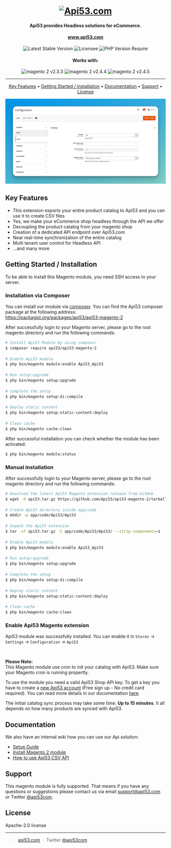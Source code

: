 
<h1 align="center">
  <br>
  <a href="https://www.api53.com"><img src="https://www.api53.com/static/images/logo-all-long-400-100-color.png" alt="Api53.com" width="400"></a>
</h1>


<h4 align="center">Api53 provides Headless solutions for eCommerce.</h4>

<h4 align="center"><a target="_blank" href="https://www.api53.com">www.api53.com</a></h4>

<p align="center">
<img src="http://poser.pugx.org/api53/api53-magento-2/v" alt="Latest Stable Version">
<img src="http://poser.pugx.org/api53/api53-magento-2/license" alt="Licensee">
<img src="http://poser.pugx.org/api53/api53-magento-2/require/php" alt="PHP Version Require">
</p>

<h4 align="center">Works with:</h4>

<p align="center">
<img src="https://shields.io/badge/Magento%202-2.3.3-f46f25?logo=magento&style=flat-square" alt="magento 2 v2.3.3">
<img src="https://shields.io/badge/Magento%202-2.4.4-f46f25?logo=magento&style=flat-square" alt="magento 2 v2.4.4">
<img src="https://shields.io/badge/Magento%202-2.4.5-f46f25?logo=magento&style=flat-square" alt="magento 2 v2.4.5">
</p>

<hr>

<p align="center">
  <a href="#key-features">Key Features</a> •
  <a href="#getting-started">Getting Started / Installation</a> •
  <a href="#documentation">Documentation</a> •
  <a href="#support">Support</a> •
  <a href="#license">License</a>
</p>

![screenshot](https://github.com/Api53/api53-magento-2/blob/main/assets/api53-configuration-magento-admin.jpg)

## Key Features

* This extension exports your entire product catalog to Api53 and you can use it to create CSV files
* Yes, we make your eCommerce shop headless through the API we offer
* Decoupling the product catalog from your magento shop
* Creation of a dedicated API endpoint over Api53.com
* Near real-time synchronization of the entire catalog
* Multi tenant user control for Headless API
* ...and many more

## Getting Started / Installation

To be able to install this Magento module, you need SSH access to your server. <br>

### Installation via Composer

You can install our module via [composer](https://getcomposer.org/). You can find the Api53 composer package at the following address: https://packagist.org/packages/api53/api53-magento-2

After successfully login to your Magento server, please go to the root magento directory and run the following commands:
```bash
# Install Api53 Module by using composer
$ composer require api53/api53-magento-2

# Enable Api53 module
$ php bin/magento module:enable Api53_Api53

# Run setup:upgrade
$ php bin/magento setup:upgrade

# Complete the setup
$ php bin/magento setup:di:compile

# Deploy static content
$ php bin/magento setup:static-content:deploy

# Clean cache
$ php bin/magento cache:clean
```

After successful installation you can check whether the module has been activated:
```bash
$ php bin/magento module:status
```

### Manual installation

After successfully login to your Magento server, please go to the root magento directory and run the following commands:

```bash
# Download the latest Api53 Magento extension release from GitHub
$ wget -O api53.tar.gz https://github.com/Api53/api53-magento-2/tarball/main

# Create Api53 directory inside app/code
$ mkdir -p app/code/Api53/Api53

# Unpack the Api53 extension 
$ tar -xf api53.tar.gz -C app/code/Api53/Api53/ --strip-components=1

# Enable Api53 module
$ php bin/magento module:enable Api53_Api53

# Run setup:upgrade
$ php bin/magento setup:upgrade

# Complete the setup
$ php bin/magento setup:di:compile

# Deploy static content
$ php bin/magento setup:static-content:deploy

# Clean cache
$ php bin/magento cache:clean
```


### Enable Api53 Magento extension

Api53 module was successfully installed. You can enable it in `Stores` -> `Settings` -> `Configuration` -> `Api53`


<br>

**Please Note:**<br>
This Magento module use cron to init your catalog with Api53. Make sure your Magento cron is running propertly.

To use the module you need a valid Api53 Shop API key. To get a key you have to create a [new Api53 account](https://www.api53.com/signup/) (Free sign up - No credit card required). You can read more details in our documentation [here](https://www.api53.com/documentation/api53-setup-guide/).

The initial catalog sync process may take some time. **Up to 15 minutes**. It all depends on how many products are synced with Api53.


## Documentation

We also have an internal wiki how you can use our Api solution:
- [Setup Guide](https://www.api53.com/documentation/api53-setup-guide/)
- [Install Magento 2 module](https://www.api53.com/documentation/install-api53-app-or-extension/#magento2)
- [How to use Api53 CSV API](https://www.api53.com/documentation/using-csv-apis/)


## Support

This magento module is fully supported. That means if you have any questions or suggestions please contact us via email support@api53.com or Twitter [@api53com](https://twitter.com/api53com).


## License

Apache-2.0 license

---

> [api53.com](https://www.api53.com) &nbsp;&middot;&nbsp;
> Twitter [@api53com](https://twitter.com/api53com)

